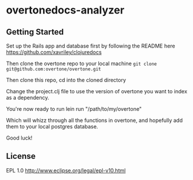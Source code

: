 # overtonedocs-analyzer

## Getting Started

Set up the Rails app and database first by following the README here
https://github.com/xavriley/clojuredocs

Then clone the overtone repo to your local machine `git clone git@github.com:overtone/overtone.git`

Then clone this repo, cd into the cloned directory

Change the project.clj file to use the version of overtone you want to
index as a dependency.

You're now ready to run
    lein run "/path/to/my/overtone"

Which will whizz through all the functions in overtone, and hopefully
add them to your local postgres database.

Good luck!

## License

EPL 1.0 http://www.eclipse.org/legal/epl-v10.html

